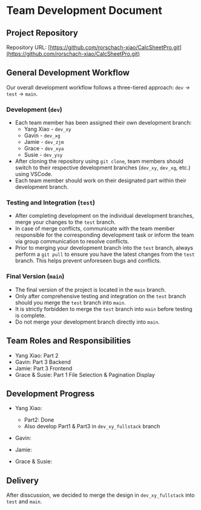 # Team Development Document

## Project Repository
Repository URL: [https://github.com/rorschach-xiao/CalcSheetPro.git](https://github.com/rorschach-xiao/CalcSheetPro.git)

## General Development Workflow
Our overall development workflow follows a three-tiered approach: `dev` -> `test` -> `main`.

### Development (`dev`)
- Each team member has been assigned their own development branch:
  - Yang Xiao - `dev_xy`
  - Gavin - `dev_xg`
  - Jamie - `dev_zjm`
  - Grace - `dev_xya`
  - Susie - `dev_ysy`
- After cloning the repository using `git clone`, team members should switch to their respective development branches (`dev_xy`, `dev_xg`, etc.) using VSCode.
- Each team member should work on their designated part within their development branch.

### Testing and Integration (`test`)
- After completing development on the individual development branches, merge your changes to the `test` branch.
- In case of merge conflicts, communicate with the team member responsible for the corresponding development task or inform the team via group communication to resolve conflicts.
- Prior to merging your development branch into the `test` branch, always perform a `git pull` to ensure you have the latest changes from the `test` branch. This helps prevent unforeseen bugs and conflicts.
  
### Final Version (`main`)
- The final version of the project is located in the `main` branch.
- Only after comprehensive testing and integration on the `test` branch should you merge the `test` branch into `main`.
- It is strictly forbidden to merge the `test` branch into `main` before testing is complete.
- Do not merge your development branch directly into `main`.

## Team Roles and Responsibilities
- Yang Xiao: Part 2
- Gavin: Part 3 Backend
- Jamie: Part 3 Frontend
- Grace & Susie: Part 1 File Selection & Pagination Display

## Development Progress
- Yang Xiao:
    - Part2: Done
    - Also develop Part1 & Part3 in `dev_xy_fullstack` branch

- Gavin:

- Jamie:

- Grace & Susie:

## Delivery

After disscussion, we decided to merge the design in `dev_xy_fullstack` into `test` and `main`.
